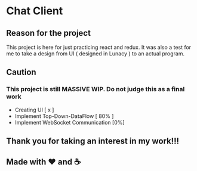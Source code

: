 # Chat Client
## Reason for the project
This project is here for just practicing react and redux. It was also a test for me to take a design from UI ( designed in Lunacy ) to an actual program.

## Caution
### This project is still MASSIVE WIP. Do not judge this as a final work
- Creating UI [ x ]
- Implement Top-Down-DataFlow [ 80% ]
- Implement WebSocket Communication [0%]

## Thank you for taking an interest in my work!!!

## Made with ❤️ and  ☕
